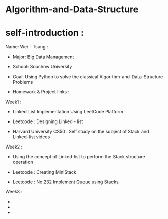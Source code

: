 # Algorithm-and-Data-Structure

# self-introduction :



Name: Wei - Tsung :

- Major: Big Data Management

- School: Soochow University

- Goal: Using Python to solve the classical Algorithm-and-Data-Structure Problems


- Homework & Project links :



Week1 :

- Linked List Implementation Using LeetCode Platform :

- Leetcode : Designing Linked - list

- Harvard University CS50 : Self study on the subject of Stack and Linked-list videos


Week2 :

- Using the concept of Linked-list to perform the Stack structure operation

- Leetcode : Creating MiniStack

- Leetcode : No.232 Implement Queue using Stacks

Week3 :

-
-
-

